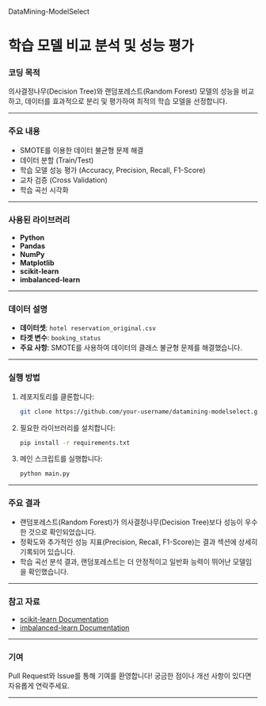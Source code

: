DataMining-ModelSelect
# 학습 모델 비교 분석 및 성능 평가


### 코딩 목적
의사결정나무(Decision Tree)와 랜덤포레스트(Random Forest) 모델의 성능을 비교하고, 데이터를 효과적으로 분리 및 평가하여 최적의 학습 모델을 선정합니다.

---

### 주요 내용
- SMOTE를 이용한 데이터 불균형 문제 해결
- 데이터 분할 (Train/Test)
- 학습 모델 성능 평가 (Accuracy, Precision, Recall, F1-Score)
- 교차 검증 (Cross Validation)
- 학습 곡선 시각화

---

### 사용된 라이브러리
- **Python**
- **Pandas**
- **NumPy**
- **Matplotlib**
- **scikit-learn**
- **imbalanced-learn**

---

### 데이터 설명
- **데이터셋**: `hotel reservation_original.csv`
- **타겟 변수**: `booking_status`
- **주요 사항**: SMOTE를 사용하여 데이터의 클래스 불균형 문제를 해결했습니다.

---

### 실행 방법
1. 레포지토리를 클론합니다:
   ```bash
   git clone https://github.com/your-username/datamining-modelselect.git
   ```
2. 필요한 라이브러리를 설치합니다:
   ```bash
   pip install -r requirements.txt
   ```
3. 메인 스크립트를 실행합니다:
   ```bash
   python main.py
   ```

---

### 주요 결과
- 랜덤포레스트(Random Forest)가 의사결정나무(Decision Tree)보다 성능이 우수한 것으로 확인되었습니다.
- 정확도와 추가적인 성능 지표(Precision, Recall, F1-Score)는 결과 섹션에 상세히 기록되어 있습니다.
- 학습 곡선 분석 결과, 랜덤포레스트는 더 안정적이고 일반화 능력이 뛰어난 모델임을 확인했습니다.

---

### 참고 자료
- [scikit-learn Documentation](https://scikit-learn.org/stable/)
- [imbalanced-learn Documentation](https://imbalanced-learn.org/stable/)

---

### 기여
Pull Request와 Issue를 통해 기여를 환영합니다! 궁금한 점이나 개선 사항이 있다면 자유롭게 연락주세요.

---
